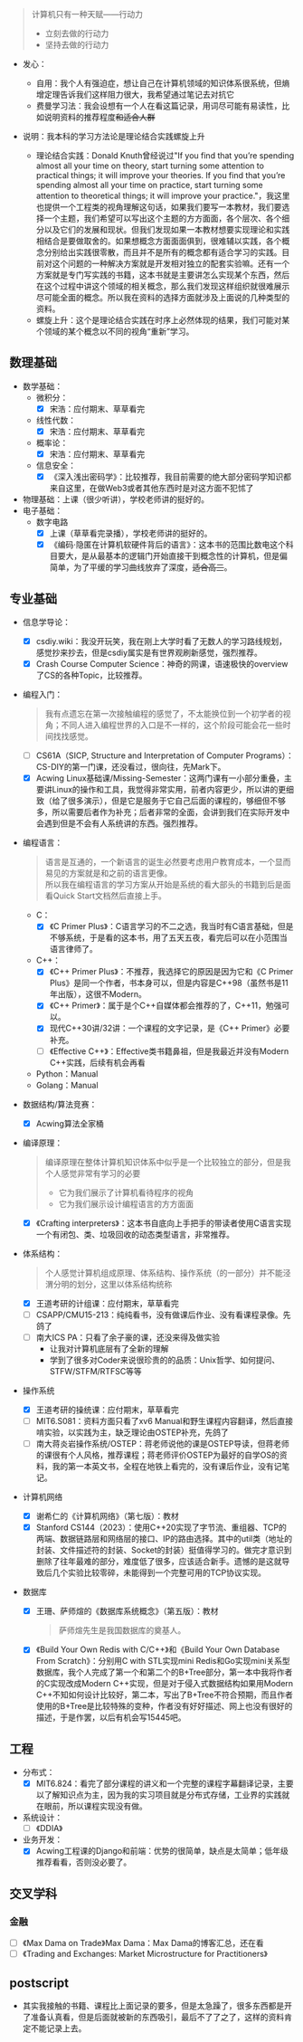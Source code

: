 >计算机只有一种天赋——行动力
>+ 立刻去做的行动力
>+ 坚持去做的行动力

+ 发心：
	+ 自用：我个人有强迫症，想让自己在计算机领域的知识体系很系统，但熵增定理告诉我们这样阻力很大，我希望通过笔记去对抗它
	+ 费曼学习法：我会设想有一个人在看这篇记录，用词尽可能有易读性，比如说明资料的推荐程度~~和适合人群~~

+ 说明：我本科的学习方法论是理论结合实践螺旋上升
	+ 理论结合实践：Donald Knuth曾经说过"If you find that you’re spending almost all your time on theory, start turning some attention to practical things; it will improve your theories. If you find that you’re spending almost all your time on practice, start turning some attention to theoretical things; it will improve your practice."，我这里也提供一个工程类的视角理解这句话，如果我们要写一本教材，我们要选择一个主题，我们希望可以写出这个主题的方方面面，各个层次、各个细分以及它们的发展和现状。但我们发现如果一本教材想要实现理论和实践相结合是要做取舍的。如果想概念方面面面俱到，很难辅以实践，各个概念分别给出实践很零散，而且并不是所有的概念都有适合学习的实践。目前对这个问题的一种解决方案就是开发相对独立的配套实验嘛。还有一个方案就是专门写实践的书籍，这本书就是主要讲怎么实现某个东西，然后在这个过程中讲这个领域的相关概念，那么我们发现这样组织就很难展示尽可能全面的概念。所以我在资料的选择方面就涉及上面说的几种类型的资料。
	+ 螺旋上升：这个是理论结合实践在时序上必然体现的结果，我们可能对某个领域的某个概念以不同的视角“重新”学习。

## 数理基础

+ 数学基础：
	+ 微积分：
		+ [x] 宋浩：应付期末、草草看完
	+ 线性代数：
		+ [x] 宋浩：应付期末、草草看完
	+ 概率论：
		+ [x] 宋浩：应付期末、草草看完
	+ 信息安全：
		+ [x] 《深入浅出密码学》：比较推荐，我目前需要的绝大部分密码学知识都来自这里，在做Web3或者其他东西时是对这方面不犯怵了

+ 物理基础：上课（很少听讲），学校老师讲的挺好的。
+ 电子基础：
	+ 数字电路
		+ [x] 上课（草草看完录播），学校老师讲的挺好的。
		+ [x] 《编码·隐匿在计算机软硬件背后的语言》：这本书的范围比数电这个科目要大，是从最基本的逻辑门开始直接干到概念性的计算机，但是偏简单，为了平缓的学习曲线放弃了深度，~~适合高三~~。

## 专业基础

+ 信息学导论：
	+ [x] csdiy.wiki：我没开玩笑，我在刚上大学时看了无数人的学习路线规划，感觉抄来抄去，但是csdiy属实是有世界观刷新感觉，强烈推荐。
	+ [x] Crash Course Computer Science：神奇的网课，语速极快的overview了CS的各种Topic，比较推荐。

+ 编程入门：
	>我有点遗忘在第一次接触编程的感觉了，不太能换位到一个初学者的视角；不同人进入编程世界的入口是不一样的，这个阶段可能会花一些时间找找感觉。

	+ [ ] CS61A（SICP, Structure and Interpretation of Computer Programs）：CS-DIY的第一门课，还没看过，很向往，先Mark下。
	+ [x] Acwing Linux基础课/Missing-Semester：这两门课有一小部分重叠，主要讲Linux的操作和工具，我觉得非常实用，前者内容更少，所以讲的更细致（给了很多演示），但是它是服务于它自己后面的课程的，够细但不够多，所以需要后者作为补充；后者非常的全面，会讲到我们在实际开发中会遇到但是不会有人系统讲的东西。强烈推荐。
 
+ 编程语言：
	>语言是互通的，一个新语言的诞生必然要考虑用户教育成本，一个显而易见的方案就是和之前的语言更像。  
	>所以我在编程语言的学习方案从开始是系统的看大部头的书籍到后是面看Quick Start文档然后直接上手。

	+ C：
		+ [x] 《C Primer Plus》：C语言学习的不二之选，我当时有C语言基础，但是不够系统，于是看的这本书，用了五天五夜，看完后可以在小范围当语言律师了。

	+ C++：
		+ [x] 《C++ Primer Plus》：不推荐，我选择它的原因是因为它和《C Primer Plus》是同一个作者，书本身可以，但是内容是C++98（虽然书是11年出版），这很不Modern。
		+ [x] 《C++ Primer》：属于是个C++自媒体都会推荐的了，C++11，勉强可以。
		+ [x] 现代C++30讲/32讲：一个课程的文字记录，是《C++ Primer》必要补充。
		+ [ ] 《Effective C++》：Effective类书籍鼻祖，但是我最近并没有Modern C++实践，后续有机会再看

	+ Python：Manual
	+ Golang：Manual

+ 数据结构/算法竞赛：
	+ [x] Acwing算法全家桶

+ 编译原理：
	>编译原理在整体计算机知识体系中似乎是一个比较独立的部分，但是我个人感觉非常有学习的必要
	>+ 它为我们展示了计算机看待程序的视角
	>+ 它为我们展示设计编程语言的方方面面

	+ [x] 《Crafting interpreters》：这本书自底向上手把手的带读者使用C语言实现一个有闭包、类、垃圾回收的动态类型语言，非常推荐。

+ 体系结构：
	>个人感觉计算机组成原理、体系结构、操作系统（的一部分）并不能泾渭分明的划分，这里以体系结构统称

	+ [x] 王道考研的计组课：应付期末，草草看完
	+ [ ] CSAPP/CMU15-213：纯纯看书，没有做课后作业、没有看课程录像。先鸽了
	+ [ ] 南大ICS PA：只看了余子豪的课，还没来得及做实验
		+ 让我对计算机底层有了全新的理解
		+ 学到了很多对Coder来说很珍贵的的品质：Unix哲学、如何提问、STFW/STFM/RTFSC等等

+ 操作系统
	+ [x] 王道考研的操统课：应付期末，草草看完
	+ [ ] MIT6.S081：资料方面只看了xv6 Manual和野生课程内容翻译，然后直接啃实验，以实践为主，缺乏理论由OSTEP补充，先鸽了
	+ [ ] 南大蒋炎岩操作系统/OSTEP：蒋老师说他的课是OSTEP导读，但蒋老师的课很有个人风格，推荐课程；蒋老师评价OSTEP为最好的自学OS的资料，我的第一本英文书，全程在地铁上看完的，没有课后作业，没有记笔记。

+ 计算机网络
	+ [x] 谢希仁的《计算机网络》（第七版）：教材
	+ [x] Stanford CS144（2023）：使用C++20实现了字节流、重组器、TCP的两端、数据链路层和网络层的接口、IP的路由选择。其中的util类（地址的封装、文件描述符的封装、Socket的封装）挺值得学习的。做完才意识到删除了往年最难的部分，难度低了很多，应该适合新手。遗憾的是这就导致后几个实验比较零碎，未能得到一个完整可用的TCP协议实现。

+ 数据库
	+ [x] 王珊、萨师煊的《数据库系统概念》（第五版）：教材
		>萨师煊先生是我国数据库的奠基人。
	+ [x] 《Build Your Own Redis with C/C++》和《Build Your Own Database From Scratch》：分别用C with STL实现mini Redis和Go实现mini关系型数据库，我个人完成了第一个和第二个的B+Tree部分，第一本中我将作者的C实现改成Modern C++实现，但是对于侵入式数据结构如果用Modern C++不知如何设计比较好，第二本，写出了B+Tree不符合预期，而且作者使用的B+Tree是比较特殊的变种，作者没有好好描述、网上也没有很好的描述，于是作罢，以后有机会写15445吧。

## 工程

+ 分布式：
	+ [x] MIT6.824：看完了部分课程的讲义和一个完整的课程字幕翻译记录，主要以了解知识点为主，因为我的实习项目就是分布式存储，工业界的实践就在眼前，所以课程实现没有做。

+ 系统设计：
	+ [ ] 《DDIA》

+ 业务开发：
	+ [x] Acwing工程课的Django和前端：优势的很简单，缺点是太简单；低年级推荐看看，否则没必要了。

## 交叉学科

### 金融

+ [ ] 《Max Dama on Trade》Max Dama：Max Dama的博客汇总，还在看
+ [ ] 《Trading and Exchanges: Market Microstructure for Practitioners》

## postscript

+ 其实我接触的书籍、课程比上面记录的要多，但是太急躁了，很多东西都是开了准备认真看，但是后面就被新的东西吸引，最后不了了之了，这样的资料肯定不能记录上去。
